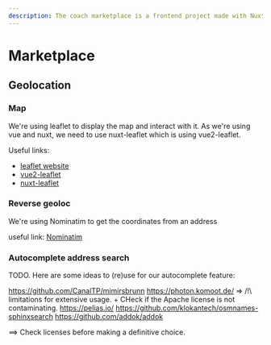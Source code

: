 ```yaml
---
description: The coach marketplace is a frontend project made with NuxtJS
---
```


# Marketplace


## Geolocation

### Map

We're using leaflet to display the map and interact with it. As we're using vue and nuxt, we need to use nuxt-leaflet which is using vue2-leaflet.

Useful links:
- [leaflet website](https://leafletjs.com/index.html)
- [vue2-leaflet](https://vue2-leaflet.netlify.com/)
- [nuxt-leaflet](https://github.com/schlunsen/nuxt-leaflet)

### Reverse geoloc

We're using Nominatim to get the coordinates from an address

useful link: [Nominatim](https://nominatim.org/release-docs/latest/api/Overview/)

### Autocomplete address search

TODO. Here are some ideas to (re)use for our autocomplete feature:

https://github.com/CanalTP/mimirsbrunn
https://photon.komoot.de/ => /!\ limitations for extensive usage. + CHeck if the Apache license is not contaminating.
https://pelias.io/
https://github.com/klokantech/osmnames-sphinxsearch
https://github.com/addok/addok

==> Check licenses before making a definitive choice.

